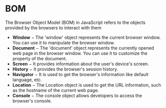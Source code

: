 # BOM

The Browser Object Model (BOM) in JavaScript refers to the objects provided by the browsers to interact with them





- **Window** − The 'window' object represents the current browser window. You can use it to manipulate the browser window.
- **Document** − The 'document' object represents the currently opened web page in the browser window. You can use it to customize the property of the document.
- **Screen** − It provides information about the user's device's screen.
- **History** − It provides the browser's session history.
- **Navigator** − It is used to get the browser's information like default language, etc.
- **Location** − The Location object is used to get the URL information, such as the hostname of the current web page.
- **Console** − The console object allows developers to access the browser's console.